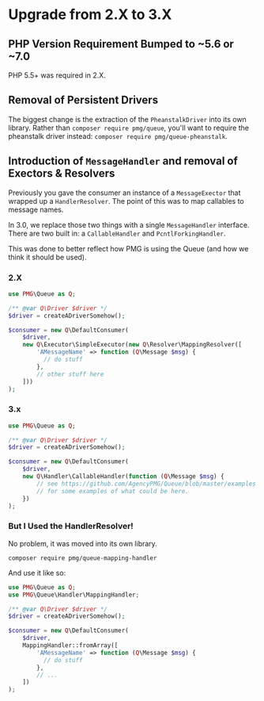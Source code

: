 # Upgrade from 2.X to 3.X

## PHP Version Requirement Bumped to ~5.6 or ~7.0

PHP 5.5+ was required in 2.X.

## Removal of Persistent Drivers

The biggest change is the extraction of the `PheanstalkDriver` into its own
library. Rather than `composer require pmg/queue`, you'll want to require the
pheanstalk driver instead: `composer require pmg/queue-pheanstalk`.

## Introduction of `MessageHandler` and removal of Exectors & Resolvers

Previously you gave the consumer an instance of a `MessageExector` that wrapped
up a `HandlerResolver`. The point of this was to map callables to message names.

In 3.0, we replace those two things with a single `MessageHandler` interface.
There are two built in: a `CallableHandler` and `PcntlForkingHandler`.

This was done to better reflect how PMG is using the Queue (and how we think it
should be used).

### 2.X

```php
use PMG\Queue as Q;

/** @var Q\Driver $driver */
$driver = createADriverSomehow();

$consumer = new Q\DefaultConsumer(
    $driver,
    new Q\Executor\SimpleExecutor(new Q\Resolver\MappingResolver([
        'AMessageName' => function (Q\Message $msg) {
          // do stuff
        },
        // other stuff here
    ]))
);
```

### 3.x

```php
use PMG\Queue as Q;

/** @var Q\Driver $driver */
$driver = createADriverSomehow();

$consumer = new Q\DefaultConsumer(
    $driver,
    new Q\Handler\CallableHandler(function (Q\Message $msg) {
        // see https://github.com/AgencyPMG/Queue/blob/master/examples
        // for some examples of what could be here.
    })
);
```

### But I Used the HandlerResolver!

No problem, it was moved into its own library.

```
composer require pmg/queue-mapping-handler
```

And use it like so:

```php
use PMG\Queue as Q;
use PMG\Queue\Handler\MappingHandler;

/** @var Q\Driver $driver */
$driver = createADriverSomehow();

$consumer = new Q\DefaultConsumer(
    $driver,
    MappingHandler::fromArray([
        'AMessageName' => function (Q\Message $msg) {
          // do stuff
        },
        // ...
    ])
);
```
